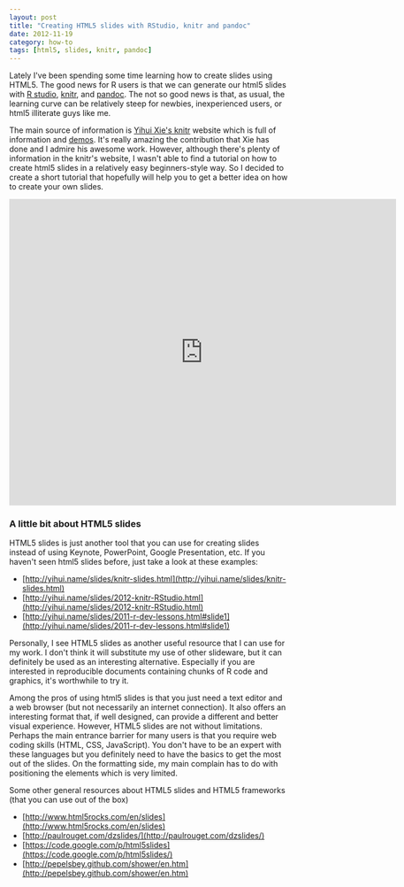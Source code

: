 ```yaml
---
layout: post
title: "Creating HTML5 slides with RStudio, knitr and pandoc"
date: 2012-11-19
category: how-to
tags: [html5, slides, knitr, pandoc]
---
```


Lately I've been spending some time learning how to create slides using HTML5. The good 
news for R users is that we can generate our html5 slides with [R studio](http://www.rstudio.com/ide/), 
[knitr](http://yihui.name/knitr/), and [pandoc](http://johnmacfarlane.net/pandoc/). The 
not so good news is that, as usual, the learning curve can be relatively steep for 
newbies, inexperienced users, or html5 illiterate guys like me.

<!--more-->

The main source of information is [Yihui Xie's knitr](http://yihui.name/knitr) website 
which is full of information and [demos](http://yihui.name/knitr/demos). It's really 
amazing the contribution that Xie has done and I admire his awesome work. However, 
although there's plenty of information in the knitr's website, I wasn't able to find a 
tutorial on how to create html5 slides in a relatively easy beginners-style way. 
So I decided to create a short tutorial that hopefully will help you to get a better 
idea on how to create your own slides.

<iframe src="https://docs.google.com/presentation/d/19CKL5gMWpjcXPVGNxS38qAOjFxdrd3TA0s9DEyvgS3A/embed?start=false&loop=false&delayms=3000" frameborder="0" width="700" height="554" allowfullscreen="true" mozallowfullscreen="true" webkitallowfullscreen="true"></iframe>


### A little bit about HTML5 slides

HTML5 slides is just another tool that you can use for creating slides instead of using 
Keynote, PowerPoint, Google Presentation, etc. If you haven't seen html5 slides before, 
just take a look at these examples:

- [http://yihui.name/slides/knitr-slides.html](http://yihui.name/slides/knitr-slides.html)
- [http://yihui.name/slides/2012-knitr-RStudio.html](http://yihui.name/slides/2012-knitr-RStudio.html)
- [http://yihui.name/slides/2011-r-dev-lessons.html#slide1](http://yihui.name/slides/2011-r-dev-lessons.html#slide1)

Personally, I see HTML5 slides as another useful resource that I can use for my work. I 
don't think it will substitute my use of other slideware, but it can definitely be used 
as an interesting alternative. Especially if you are interested in reproducible documents 
containing chunks of R code and graphics, it's worthwhile to try it.

Among the pros of using html5 slides is that you just need a text editor and a web 
browser (but not necessarily an internet connection). It also offers an interesting 
format that, if well designed, can provide a different and better visual experience. 
However, HTML5 slides are not without limitations. Perhaps the main entrance barrier 
for many users is that you require web coding skills (HTML, CSS, JavaScript). You don't 
have to be an expert with these languages but you definitely need to have the basics to 
get the most out of the slides. On the formatting side, my main complain has to do with 
positioning the elements which is very limited.

Some other general resources about HTML5 slides and HTML5 frameworks (that you can use 
out of the box)

- [http://www.html5rocks.com/en/slides](http://www.html5rocks.com/en/slides)
- [http://paulrouget.com/dzslides/](http://paulrouget.com/dzslides/)
- [https://code.google.com/p/html5slides](https://code.google.com/p/html5slides/)
- [http://pepelsbey.github.com/shower/en.htm](http://pepelsbey.github.com/shower/en.htm)
